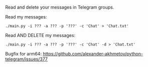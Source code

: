Read and delete your messages in Telegram groups.

Read my messages:

    ./main.py -i ??? -a ??? -p '???' -c 'Chat' > 'Chat.txt'


Read AND DELETE my messages:

    ./main.py -i ??? -a ??? -p '???' -c 'Chat' -d > 'Chat.txt'

Bugfix for arm64: https://github.com/alexander-akhmetov/python-telegram/issues/377
